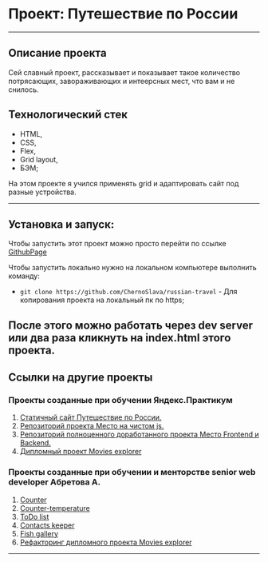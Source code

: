 # Проект: Путешествие по России
------ 

## Описание проекта 

Сей славный проект, рассказывает и показывает такое количество потрясающих, завораживающих и интеерсных мест, что вам и не снилось. 

## Технологический стек

- HTML, 
- CSS, 
- Flex, 
- Grid layout,
- БЭМ;

На этом проекте я учился применять grid и адаптировать сайт под разные устройства.

------ 
## Установка и запуск:

Чтобы запустить этот проект можно просто перейти по ссылке [GithubPage](http://chernoslava.github.io/russian-travel/)

Чтобы запустить локально нужно на локальном компьютере выполнить команду: 
- `git clone https://github.com/ChernoSlava/russian-travel` - Для копирования проекта на локальный пк по https;

После этого можно работать через dev server или два раза кликнуть на index.html этого проекта. 
------ 


## Ссылки на другие проекты
### Проекты созданные при обучении Яндекс.Практикум

1) [Статичный сайт Путешествие по России.](https://chernoslava.github.io/russian-travel/)
2) [Репозиторий проекта Место на чистом js.](https://github.com/ChernoSlava/Mesto)
3) [Репозиторий полноценного доработанного проекта Место Frontend и Backend.](https://github.com/ChernoSlava/react-mesto-api-full)
4) [Дипломный проект Movies explorer](https://github.com/ChernoSlava/movies-explorer-frontend)

### Проекты созданные при обучении и менторстве senior web developer Абретова А.

1) [Counter](https://github.com/ChernoSlava/counter)
2) [Counter-temperature](https://github.com/ChernoSlava/counter-temperature)
3) [ToDo list](https://github.com/ChernoSlava/ToDo)
4) [Contacts keeper](https://github.com/ChernoSlava/contacts-keeper)
5) [Fish gallery](https://github.com/ChernoSlava/fish-gallery)
6) [Рефакторинг дипломного проекта Movies explorer](https://github.com/ChernoSlava/Movies-exlorer-refactor)
---